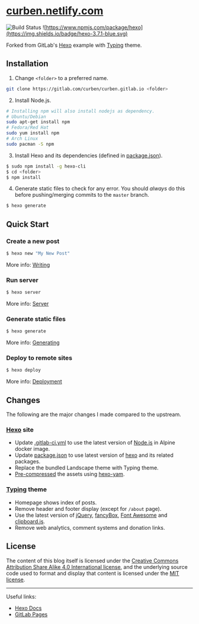 [curben.netlify.com](https://curben.netlify.com/)
===

![Build Status](https://gitlab.com/curben/curben.gitlab.io/badges/master/pipeline.svg)
![https://www.npmjs.com/package/hexo](https://img.shields.io/badge/hexo-3.7.1-blue.svg)

Forked from GitLab's [Hexo](https://gitlab.com/pages/hexo) example with [Typing](https://github.com/geekplux/hexo-theme-typing) theme.

## Installation

1. Change `<folder>` to a preferred name.
```bash
git clone https://gitlab.com/curben/curben.gitlab.io <folder>
```
2. Install Node.js.
```bash
# Installing npm will also install nodejs as dependency.
# Ubuntu/Debian
sudo apt-get install npm
# Fedora/Red Hat
sudo yum install npm
# Arch Linux
sudo pacman -S npm
```
3. Install Hexo and its dependencies (defined in [package.json](package.json)).
```bash
$ sudo npm install -g hexo-cli
$ cd <folder>
$ npm install
```
4. Generate static files to check for any error. You should _always_ do this before pushing/merging commits to the `master` branch.
```bash
$ hexo generate
```

## Quick Start

### Create a new post

``` bash
$ hexo new "My New Post"
```

More info: [Writing](https://hexo.io/docs/writing.html)

### Run server

``` bash
$ hexo server
```

More info: [Server](https://hexo.io/docs/server.html)

### Generate static files

``` bash
$ hexo generate
```

More info: [Generating](https://hexo.io/docs/generating.html)

### Deploy to remote sites

``` bash
$ hexo deploy
```

More info: [Deployment](https://hexo.io/docs/deployment.html)

## Changes
The following are the major changes I made compared to the upstream.

### [Hexo](https://gitlab.com/pages/hexo) site
- Update [.gitlab-ci.yml](.gitlab-ci.yml) to use the latest version of [Node.js](https://hub.docker.com/_/node/) in Alpine docker image.
- Update [package.json](package.json) to use latest version of [hexo](https://www.npmjs.com/package/hexo) and its related packages.
- Replace the bundled Landscape theme with Typing theme.
- [Pre-compressed](https://docs.gitlab.com/ee/user/project/pages/introduction.html#serving-compressed-assets) the assets using [hexo-yam](https://github.com/weyusi/hexo-yam).

### [Typing](https://github.com/geekplux/hexo-theme-typing) theme
- Homepage shows index of posts.
- Remove header and footer display (except for `/about` page).
- Use the latest version of [jQuery](https://jquery.com/download/), [fancyBox](https://github.com/fancyapps/fancyBox/releases), [Font Awesome](https://github.com/FortAwesome/Font-Awesome/releases) and [clipboard.js](https://github.com/zenorocha/clipboard.js/).
- Remove web analytics, comment systems and donation links.


## License
The content of this blog itself is licensed under the [Creative Commons Attribution Share Alike 4.0 International license](https://creativecommons.org/licenses/by-sa/4.0/), and the underlying source code used to format and display that content is licensed under the [MIT license](LICENSE.md).

---
Useful links:

- [Hexo Docs](https://hexo.io/docs/)
- [GitLab Pages](https://docs.gitlab.com/ee/user/project/pages/index.html)

